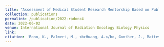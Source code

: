 ```yaml
---
title: "Assessment of Medical Student Research Mentorship Based on Publications in ASTRO Journals."
collection: publications
permalink: /publication/2022-radonc4
date: 2022-06-02
venue: International Journal of Radiation Oncology Biology Physics
link: 
citation: 'Bono, K., Palmeri, M., <b>Huang, A.</b>, Gunther, J., Mattes, M. (2022). Assessment of Medical Student Research Mentorship Based on Publications in ASTRO Journals. <i>International Journal of Radiation Oncology Biology Physics.</i> (accepted abstract)'
---
```

